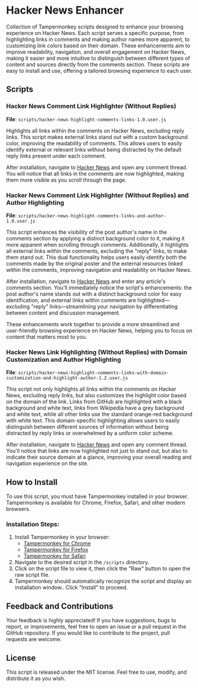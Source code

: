 # Hacker News Enhancer

Collection of Tampermonkey scripts designed to enhance your browsing experience on Hacker News. Each script serves a specific purpose, from highlighting links in comments and making author names more apparent, to customizing link colors based on their domain. These enhancements aim to improve readability, navigation, and overall engagement on Hacker News, making it easier and more intuitive to distinguish between different types of content and sources directly from the comments section. These scripts are easy to install and use, offering a tailored browsing experience to each user.

## Scripts

### Hacker News Comment Link Highlighter (Without Replies)
**File**: `scripts/hacker-news-highlight-comments-links-1.0.user.js`

Highlights all links within the comments on Hacker News, excluding reply links. This script makes external links stand out with a custom background color, improving the readability of comments. This allows users to easily identify external or relevant links without being distracted by the default reply links present under each comment.

After installation, navigate to [Hacker News](https://news.ycombinator.com/) and open any comment thread. You will notice that all links in the comments are now highlighted, making them more visible as you scroll through the page.

### Hacker News Comment Link Highlighter (Without Replies) and Author Highlighting
**File**: `scripts/hacker-news-highlight-comments-links-and-author-1.0.user.js`

This script enhances the visibility of the post author's name in the comments section by applying a distinct background color to it, making it more apparent when scrolling through comments. Additionally, it highlights all external links within the comments, excluding the "reply" links, to make them stand out. This dual functionality helps users easily identify both the comments made by the original poster and the external resources linked within the comments, improving navigation and readability on Hacker News.

After installation, navigate to [Hacker News](https://news.ycombinator.com/) and enter any article's comments section. You'll immediately notice the script's enhancements: the post author's name stands out with a distinct background color for easy identification, and external links within comments are highlighted—excluding "reply" links—streamlining your navigation by differentiating between content and discussion management.

These enhancements work together to provide a more streamlined and user-friendly browsing experience on Hacker News, helping you to focus on content that matters most to you.

### Hacker News Link Highlighting (Without Replies) with Domain Customization and Author Highlighting
**File**: `scripts/hacker-news-highlight-comments-links-with-domain-customization-and-highlight-author-1.2.user.js`

This script not only highlights all links within the comments on Hacker News, excluding reply links, but also customizes the highlight color based on the domain of the link. Links from GitHub are highlighted with a black background and white text, links from Wikipedia have a grey background and white text, while all other links use the standard orange-red background with white text. This domain-specific highlighting allows users to easily distinguish between different sources of information without being distracted by reply links or overwhelmed by a uniform color scheme.

After installation, navigate to [Hacker News](https://news.ycombinator.com/) and open any comment thread. You'll notice that links are now highlighted not just to stand out, but also to indicate their source domain at a glance, improving your overall reading and navigation experience on the site.

## How to Install
To use this script, you must have Tampermonkey installed in your browser. Tampermonkey is available for Chrome, Firefox, Safari, and other modern browsers.

### Installation Steps:
1. Install Tampermonkey in your browser:
    - [Tampermonkey for Chrome](https://tampermonkey.net/?ext=dhdg&browser=chrome)
    - [Tampermonkey for Firefox](https://tampermonkey.net/?ext=dhdg&browser=firefox)
    - [Tampermonkey for Safari](https://tampermonkey.net/?ext=dhdg&browser=safari)
2. Navigate to the desired script in the `/scripts` directory.
3. Click on the script file to view it, then click the "Raw" button to open the raw script file.
4. Tampermonkey should automatically recognize the script and display an installation window.. Click "Install" to proceed.

## Feedback and Contributions
Your feedback is highly appreciated! If you have suggestions, bugs to report, or improvements, feel free to open an issue or a pull request in the GitHub repository. If you would like to contribute to the project, pull requests are welcome.

## License
This script is released under the MIT license. Feel free to use, modify, and distribute it as you wish.
